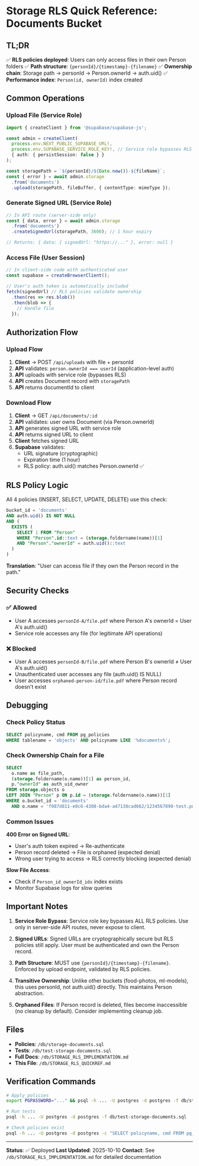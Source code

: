 # Storage RLS Quick Reference: Documents Bucket

## TL;DR

✅ **RLS policies deployed**: Users can only access files in their own Person folders
✅ **Path structure**: `{personId}/{timestamp}-{filename}`
✅ **Ownership chain**: Storage path → personId → Person.ownerId → auth.uid()
✅ **Performance index**: `Person(id, ownerId)` index created

## Common Operations

### Upload File (Service Role)

```typescript
import { createClient } from '@supabase/supabase-js';

const admin = createClient(
  process.env.NEXT_PUBLIC_SUPABASE_URL!,
  process.env.SUPABASE_SERVICE_ROLE_KEY!, // Service role bypasses RLS
  { auth: { persistSession: false } }
);

const storagePath = `${personId}/${Date.now()}-${fileName}`;
const { error } = await admin.storage
  .from('documents')
  .upload(storagePath, fileBuffer, { contentType: mimeType });
```

### Generate Signed URL (Service Role)

```typescript
// In API route (server-side only)
const { data, error } = await admin.storage
  .from('documents')
  .createSignedUrl(storagePath, 3600); // 1 hour expiry

// Returns: { data: { signedUrl: "https://..." }, error: null }
```

### Access File (User Session)

```typescript
// In client-side code with authenticated user
const supabase = createBrowserClient();

// User's auth token is automatically included
fetch(signedUrl) // RLS policies validate ownership
  .then(res => res.blob())
  .then(blob => {
    // Handle file
  });
```

## Authorization Flow

### Upload Flow

1. **Client** → POST `/api/uploads` with file + personId
2. **API** validates: `person.ownerId === userId` (application-level auth)
3. **API** uploads with service role (bypasses RLS)
4. **API** creates Document record with `storagePath`
5. **API** returns documentId to client

### Download Flow

1. **Client** → GET `/api/documents/:id`
2. **API** validates: user owns Document (via Person.ownerId)
3. **API** generates signed URL with service role
4. **API** returns signed URL to client
5. **Client** fetches signed URL
6. **Supabase** validates:
   - URL signature (cryptographic)
   - Expiration time (1 hour)
   - RLS policy: auth.uid() matches Person.ownerId ✅

## RLS Policy Logic

All 4 policies (INSERT, SELECT, UPDATE, DELETE) use this check:

```sql
bucket_id = 'documents'
AND auth.uid() IS NOT NULL
AND (
  EXISTS (
    SELECT 1 FROM "Person"
    WHERE "Person".id::text = (storage.foldername(name))[1]
    AND "Person"."ownerId" = auth.uid()::text
  )
)
```

**Translation**: "User can access file if they own the Person record in the path."

## Security Checks

### ✅ Allowed

- User A accesses `personId-A/file.pdf` where Person A's ownerId = User A's auth.uid()
- Service role accesses any file (for legitimate API operations)

### ❌ Blocked

- User A accesses `personId-B/file.pdf` where Person B's ownerId ≠ User A's auth.uid()
- Unauthenticated user accesses any file (auth.uid() IS NULL)
- User accesses `orphaned-person-id/file.pdf` where Person record doesn't exist

## Debugging

### Check Policy Status

```sql
SELECT policyname, cmd FROM pg_policies
WHERE tablename = 'objects' AND policyname LIKE '%documents%';
```

### Check Ownership Chain for a File

```sql
SELECT
  o.name as file_path,
  (storage.foldername(o.name))[1] as person_id,
  p."ownerId" as auth_uid_owner
FROM storage.objects o
LEFT JOIN "Person" p ON p.id = (storage.foldername(o.name))[1]
WHERE o.bucket_id = 'documents'
  AND o.name = 'f087d811-e0c6-4308-bda4-a47138cad662/1234567890-test.pdf';
```

### Common Issues

**400 Error on Signed URL**:
- User's auth token expired → Re-authenticate
- Person record deleted → File is orphaned (expected denial)
- Wrong user trying to access → RLS correctly blocking (expected denial)

**Slow File Access**:
- Check if `Person_id_ownerId_idx` index exists
- Monitor Supabase logs for slow queries

## Important Notes

1. **Service Role Bypass**: Service role key bypasses ALL RLS policies. Use only in server-side API routes, never expose to client.

2. **Signed URLs**: Signed URLs are cryptographically secure but RLS policies still apply. User must be authenticated and own the Person record.

3. **Path Structure**: MUST use `{personId}/{timestamp}-{filename}`. Enforced by upload endpoint, validated by RLS policies.

4. **Transitive Ownership**: Unlike other buckets (food-photos, ml-models), this uses personId, not auth.uid() directly. This maintains Person abstraction.

5. **Orphaned Files**: If Person record is deleted, files become inaccessible (no cleanup by default). Consider implementing cleanup job.

## Files

- **Policies**: `/db/storage-documents.sql`
- **Tests**: `/db/test-storage-documents.sql`
- **Full Docs**: `/db/STORAGE_RLS_IMPLEMENTATION.md`
- **This File**: `/db/STORAGE_RLS_QUICKREF.md`

## Verification Commands

```bash
# Apply policies
export PGPASSWORD="..." && psql -h ... -U postgres -d postgres -f db/storage-documents.sql

# Run tests
psql -h ... -U postgres -d postgres -f db/test-storage-documents.sql

# Check policies exist
psql -h ... -U postgres -d postgres -c "SELECT policyname, cmd FROM pg_policies WHERE tablename = 'objects' AND policyname LIKE '%documents%';"
```

---

**Status**: ✅ Deployed
**Last Updated**: 2025-10-10
**Contact**: See `/db/STORAGE_RLS_IMPLEMENTATION.md` for detailed documentation
